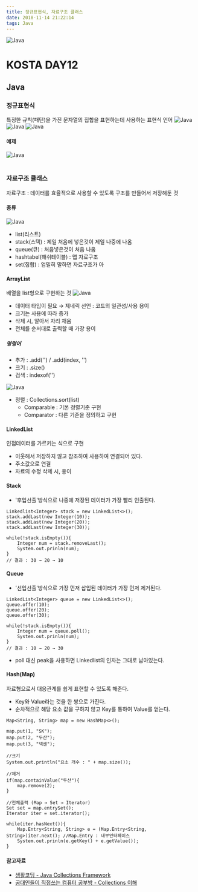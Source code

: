 ```yaml
---
title: 정규표현식, 자료구조 클래스
date: 2018-11-14 21:22:14
tags: Java
---
```


![Java](images/javaimage.png)
# KOSTA DAY12
## Java

### 정규표현식
특정한 규칙(패턴)을 가진 문자열의 집합을 표현하는데 사용하는 표현식 언어
![Java](images/java/java12-01.png)
![Java](images/java/java12-02.png)
![Java](images/java/java12-03.png)

#### 예제
![Java](images/java/java12-04.png)
<br><br>

### 자료구조 클래스
자료구조 : 데이터를 효율적으로 사용할 수 있도록 구조를 만들어서 저장해둔 것
#### 종류
![Java](images/java/java12-06.png)
- list(리스트)
- stack(스택) : 제일 처음에 넣은것이 제일 나중에 나옴
- queue(큐) : 처음넣은것이 처음 나옴
- hashtabel(해쉬테이블) : 맵 자료구조
- set(집합) : 엄밀히 말하면 자료구조가 아
 
####  ArrayList
배열을 list형으로 구현하는 것
![Java](images/java/java12-05.png)
- 데이터 타입이 필요 → 제네릭 선언 : 코드의 일관성/사용 용이
- 크기는 사용에 따라 증가
- 삭제 시, 알아서 자리 채움
- 전체를 순서대로 출력할 때 가장 용이 

##### 명령어
- 추가 : .add('') / .add(index, '')
- 크기 : .size() 
- 검색 : indexof('')

![Java](images/java/java12-07.png)
- 정렬 : Collections.sort(list)
    - Comparable : 기본 정렬기준 구현
    - Comparator : 다른 기준을 정의하고 구현
    
#### LinkedList
인접데이터를 가르키는 식으로 구현
- 이웃해서 저장하지 않고 참조하여 사용하여 연결되어 있다. 
- 주소값으로 연결
- 자료의 수정 삭제 시, 용이

#### Stack
- '후입선출'방식으로 나중에 저장된 데이터가 가장 빨리 인출된다.
```
Linkedlist<Integer> stack = new LinkedList<>();
stack.addLast(new Integer(10));
stack.addLast(new Integer(20));
stack.addLast(new Integer(30));

while(!stack.isEmpty()){
    Integer num = stack.removeLast();
    System.out.prinln(num);
}
// 결과 : 30 → 20 → 10
```

#### Queue
- '선입선출'방식으로 가장 먼저 삽입된 데이터가 가장 먼저 제거된다.
```
LinkedList<Integer> queue = new LinkedList<>();
queue.offer(10);
queue.offer(20);
queue.offer(30);

while(!stack.isEmpty()){
    Integer num = queue.poll();
    System.out.prinln(num);
}
// 결과 : 10 → 20 → 30
```
- poll 대신 peak을 사용하면 Linkedlist의 인자는 그대로 남아있는다.

#### Hash(Map)
자료형으로서 대응관계를 쉽게 표현할 수 있도록 해준다.
- Key와 Value라는 것을 한 쌍으로 가진다.
- 순차적으로 해당 요소 값을 구하지 않고 Key를 통하여 Value를 얻는다.
```
Map<String, String> map = new HashMap<>();

map.put(1, "SK");
map.put(2, "두산");
map.put(3, "넥센");

//크기
System.out.println("요소 개수 : " + map.size());

//제거
if(map.containValue("두산"){
    map.remove(2);
}

//전체출력 (Map → Set → Iterator)
Set set = map.entrySet();
Iterator iter = set.iterator();

while(iter.hasNext()){
    Map.Entry<String, String> e = (Map.Entry<String, String>)iter.next(); //Map.Entry : 내부인터페이스
    System.out.prinln(e.getKey() + e.getValue());
}
```

#### 참고자료
- [생활코딩 - Java Collections Framework](https://opentutorials.org/course/1223/6446)
- [공대인들이 직접쓰는 컴퓨터 공부방 - Collections 이해](https://hackersstudy.tistory.com/26)
<br><br>